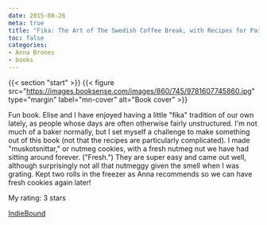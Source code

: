 ```yaml
---
date: 2015-08-26
meta: true
title: "Fika: The Art of The Swedish Coffee Break, with Recipes for Pastries, Breads, and Other Treats"
toc: false
categories:
- Anna Brones
- books
---
```


{{< section "start" >}}
{{< figure src="https://images.booksense.com/images/860/745/9781607745860.jpg" type="margin" label="mn-cover" alt="Book cover" >}}

Fun book. Elise and I have enjoyed having a little "fika" tradition of our own lately, as people whose days are often otherwise fairly unstructured. I'm not much of a baker normally, but I set myself a challenge to make something out of this book (not that the recipes are particularly complicated). I made "muskotsnittar," or nutmeg cookies, with a fresh nutmeg nut we have had sitting around forever. ("Fresh.") They are super easy and came out well, although surprisingly not all that nutmeggy given the smell when I was grating. Kept two rolls in the freezer as Anna recommends so we can have fresh cookies again later!

My rating: 3 stars  

[IndieBound](https://www.indiebound.org/book/9781607745860)
